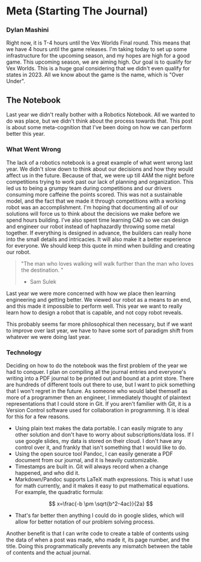 # Meta (Starting The Journal)
### Dylan Mashini

Right now, it is T-4 hours until the Vex Worlds Final round. This means that we have 4 hours until the game releases. I'm taking today to set up some infrastructure for the upcoming season, and my hopes are high for a good game. This upcoming season, we are aiming high. Our goal is to qualify for Vex Worlds. This is a huge goal considering that we didn't even qualify for states in 2023. All we know about the game is the name, which is "Over Under". 

## The Notebook

Last year we didn't really bother with a Robotics Notebook. All we wanted to do was place, but we didn't think about the process towards that. This post is about some meta-cognition that I've been doing on how we can perform better this year. 

### What Went Wrong

The lack of a robotics notebook is a great example of what went wrong last year. We didn't slow down to think about our decisions and how they would affect us in the future. Because of that, we were up till 4AM the night before competitions trying to work past our lack of planning and organization. This led us to being a grumpy team during competitions and our drivers consuming more caffeine the points scored. This was not a sustainable model, and the fact that we made it through competitions with a working robot was an accomplishment. I'm hoping that documenting all of our solutions will force us to think about the decisions we make before we spend hours building. I've also spent time learning CAD so we can design and engineer our robot instead of haphazardly throwing some metal together. If everything is designed in advance, the builders can really hone into the small details and intricacies. It will also make it a better experience for everyone. We should keep this quote in mind when building and creating our robot. 

> "The man who loves walking will walk further than the man who loves the destination. "
> - Sam Sulek

Last year we were more concerned with how we place then learning engineering and getting better. We viewed our robot as a means to an end, and this made it impossible to perform well. This year we want to really learn how to design a robot that is capable, and not copy robot reveals. 

This probably seems far more philosophical then necessary, but if we want to improve over last year, we have to have some sort of paradigm shift from whatever we were doing last year. 

### Technology

Deciding on how to do the notebook was the first problem of the year we had to conquer. I plan on compiling all the journal entries and everyone's writing into a PDF journal to be printed out and bound at a print store. There are hundreds of different tools out there to use, but I want to pick something that I won't regret in the future. As someone who would label themself as more of a programmer then an engineer, I immediately thought of plaintext representations that I could store in Git. If you aren't familier with Git, it is a Version Control software used for collaboration in programming. It is ideal for this for a few reasons.

- Using plain text makes the data portable. I can easily migrate to any other solution and don't have to worry about subscriptions/data loss. If I use google slides, my data is stored on their cloud. I don't have any control over it, and frankly that isn't something that I would like to do. 
- Using the open source tool Pandoc, I can easily generate a PDF document from our journal, and it is heavily customizable. 
- Timestamps are built in. Git will always record when a change happened, and who did it. 
- Markdown/Pandoc supports LaTeX math expressions. This is what I use for math currently, and it makes it easy to put mathematical equations. For example, the quadratic formula:

$$
x=\frac{-b \pm \sqrt{b^2-4ac}}{2a}
$$

- That's far better then anything I could do in google slides, which will allow for better notation of our problem solving process. 

Another benefit is that I can write code to create a table of contents using the data of when a post was made, who made it, its page number, and the title. Doing this programmatically prevents any mismatch between the table of contents and the actual journal. 